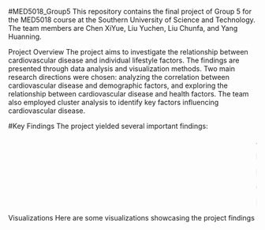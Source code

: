 
#MED5018_Group5
This repository contains the final project of Group 5 for the MED5018 course at the Southern University of Science and Technology. The team members are Chen XiYue, Liu Yuchen, Liu Chunfa, and Yang Huanning.

Project Overview
The project aims to investigate the relationship between cardiovascular disease and individual lifestyle factors. The findings are presented through data analysis and visualization methods. Two main research directions were chosen: analyzing the correlation between cardiovascular disease and demographic factors, and exploring the relationship between cardiovascular disease and health factors. The team also employed cluster analysis to identify key factors influencing cardiovascular disease.

#Key Findings
The project yielded several important findings:

<marquee behavior="scroll" direction="left" scrollamount="3">
Age and Cardiovascular Disease Prevalence:
There is a significant increase in the prevalence of cardiovascular disease among individuals aged 50 to 75, as indicated by the distribution in different age categories.

Lifestyle Factors and Cardiovascular Health:
Unexpectedly, non-smokers outnumber smokers among cardiovascular disease patients, suggesting a potential lack of correlation between smoking and cardiovascular disease in this population. Additionally, engaging in regular exercise appears to be associated with a lower proportion of individuals having cardiovascular disease.

Health Conditions and Cardiovascular Disease:
The distribution of individuals with and without heart disease across various health conditions reveals unexpected results, such as a higher prevalence of heart disease among those classified under "good" health.

Cluster Analysis Insights:
Cluster analysis, especially based on lifestyle factors like healthy consumption and fried potato consumption, identifies distinct categories with varying risks of heart disease.

Population Clustering and Health Factors:
Population clustering using exercise, age, checkup, and general health factors, along with PCA analysis, identifies three categories, with individuals with heart disease mostly concentrated in the second category.

</marquee>
Visualizations
Here are some visualizations showcasing the project findings
